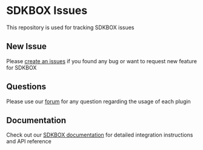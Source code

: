 # SDKBOX Issues
This repository is used for tracking SDKBOX issues

## New Issue
Please [create an issues](https://github.com/sdkbox/issues/issues/new) if you found any bug or want to request new feature for SDKBOX

## Questions
Please use our [forum](http://discuss.cocos2d-x.org/c/services/sdkbox) for any question regarding the usage of each plugin

## Documentation
Check out our [SDKBOX documentation](http://docs.sdkbox.com/en/) for detailed integration instructions and API reference
